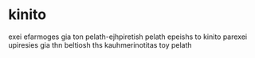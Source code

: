 # kinito
exei efarmoges gia ton pelath-ejhpiretish pelath
epeishs to kinito parexei upiresies gia thn beltiosh ths kauhmerinotitas toy pelath
